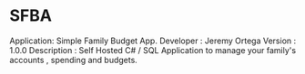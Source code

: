 # SFBA
Application: Simple Family Budget App.
Developer : Jeremy Ortega
Version : 1.0.0
Description : Self Hosted C# / SQL Application to manage your family's accounts , spending and budgets.

